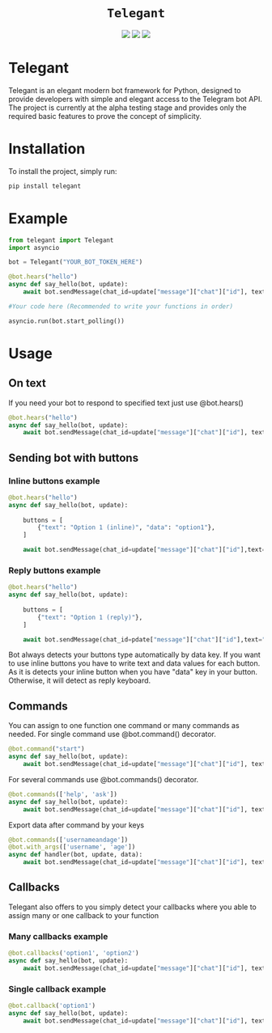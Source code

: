 
<h1 align="center">
    <code>Telegant</code>
</h1>
<p align="center">
    <a href="https://t.me/telegant_group"><img src="https://img.shields.io/badge/Telegram-Group-blue.svg?logo=telegram"></a>
    <a href="https://t.me/telegant_official"><img src="https://img.shields.io/badge/Telegram-Channel-blue.svg?logo=telegram"></a> 
    <a href="https://pypistats.org/packages/telegant"><img src="https://img.shields.io/pypi/dm/telegant.svg"></a>
</p>



# Telegant 
Telegant is an elegant modern bot framework for Python, designed to provide developers with simple and elegant access to the Telegram bot API.
The project is currently at the alpha testing stage and provides only the required basic features to prove the concept of simplicity.

# Installation 
To install the project, simply run:

```python 
pip install telegant
```

# Example 

```python
from telegant import Telegant
import asyncio

bot = Telegant("YOUR_BOT_TOKEN_HERE")

@bot.hears("hello")
async def say_hello(bot, update): 
    await bot.sendMessage(chat_id=update["message"]["chat"]["id"], text="What's up?")

#Your code here (Recommended to write your functions in order)

asyncio.run(bot.start_polling())
```

# Usage 

## On text 

If you need your bot to respond to specified text just use @bot.hears()

```python 
@bot.hears("hello")
async def say_hello(bot, update): 
    await bot.sendMessage(chat_id=update["message"]["chat"]["id"], text="What's up?")
```

## Sending bot with buttons

### Inline buttons example
```python 
@bot.hears("hello")
async def say_hello(bot, update): 
 
    buttons = [
        {"text": "Option 1 (inline)", "data": "option1"},  
    ]

    await bot.sendMessage(chat_id=update["message"]["chat"]["id"],text="What's up?", reply_markup=bot.create_reply_markup(buttons))
```

### Reply buttons example

```python 
@bot.hears("hello")
async def say_hello(bot, update): 
 
    buttons = [
        {"text": "Option 1 (reply)"},  
    ]

    await bot.sendMessage(chat_id=pdate["message"]["chat"]["id"],text="What's up?", reply_markup=bot.create_reply_markup(buttons))
```

Bot always detects your buttons type automatically by data key. 
If you want to use inline buttons you have to write text and data values for each button.
As it is detects your inline button when you have "data" key in your button.
Otherwise, it will detect as reply keyboard.

## Commands

You can assign to one function one command or many commands as needed.
For single command use @bot.command() decorator.

```python 
@bot.command("start")
async def say_hello(bot, update):  
    await bot.sendMessage(chat_id=update["message"]["chat"]["id"], text="Sup I'm start")
```
For several commands use @bot.commands() decorator.

```python 
@bot.commands(['help', 'ask'])
async def say_hello(bot, update):  
    await bot.sendMessage(chat_id=update["message"]["chat"]["id"], text="You've reached for help")
```

Export data after command by your keys

```python 
@bot.commands(['usernameandage'])
@bot.with_args(['username', 'age'])
async def handler(bot, update, data): 
    await bot.sendMessage(chat_id=update["message"]["chat"]["id"], text=f"Hello {data['username']}, you are {data['age']} years old.")
```

## Callbacks
Telegant also offers to you simply detect your callbacks where you able to assign many or one callback to your function

### Many callbacks example 

```python 
@bot.callbacks('option1', 'option2')
async def say_hello(bot, update):  
    await bot.sendMessage(chat_id=update["message"]["chat"]["id"], text="Callbacks are perfect!")
```

### Single callback example

```python 
@bot.callback('option1')
async def say_hello(bot, update):  
    await bot.sendMessage(chat_id=update["message"]["chat"]["id"], text="Callback is perfect")
```
